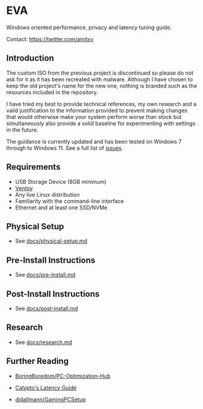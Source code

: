 # EVA

Windows oriented performance, privacy and latency tuning guide.

Contact: https://twitter.com/amitxv

## Introduction

The custom ISO from the previous project is discontinued so please do not ask for it as it has been recreated with malware. Although I have chosen to keep the old project's name for the new one, nothing is branded such as the resources included in the repository.

I have tried my best to provide technical references, my own research and a valid justification to the information provided to prevent making changes that would otherwise make your system perform worse than stock but simultaneously also provide a solid baseline for experimenting with settings in the future.

The guidance is currently updated and has been tested on Windows 7 through to Windows 11. See a full list of [issues](https://github.com/amitxv/EVA/issues).

## Requirements

- USB Storage Device (8GB minimum)
- [Ventoy](https://github.com/ventoy/Ventoy/releases)
- Any live Linux distribution
- Familiarity with the command-line interface
- Ethernet and at least one SSD/NVMe

## Physical Setup

- See [docs/physical-setup.md](./docs/physical-setup.md)

## Pre-Install Instructions

- See [docs/pre-install.md](./docs/pre-install.md)

## Post-Install Instructions

- See [docs/post-install.md](./docs/post-install.md)

## Research

- See [docs/research.md](./docs/research.md)

## Further Reading

- [BoringBoredom/PC-Optimization-Hub](https://github.com/BoringBoredom/PC-Optimization-Hub)

- [Calypto's Latency Guide](https://docs.google.com/document/d/1c2-lUJq74wuYK1WrA_bIvgb89dUN0sj8-hO3vqmrau4)

- [djdallmann/GamingPCSetup](https://github.com/djdallmann/GamingPCSetup)
